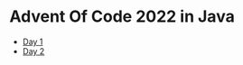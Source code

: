 # Advent Of Code 2022 in Java

- [Day 1](src/main/java/Day1.java)
- [Day 2](src/main/java/Day2.java)
